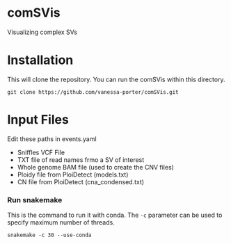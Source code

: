 # comSVis
Visualizing complex SVs 

# Installation
This will clone the repository. You can run the comSVis within this directory.
```
git clone https://github.com/vanessa-porter/comSVis.git
```

# Input Files
Edit these paths in events.yaml
- Sniffles VCF File
- TXT file of read names frmo a SV of interest
- Whole genome BAM file (used to create the CNV files)
- Ploidy file from PloiDetect (models.txt)
- CN file from PloiDetect (cna_condensed.txt)

### **Run snakemake**
This is the command to run it with conda. The `-c` parameter can be used to specify maximum number of threads. 

```
snakemake -c 30 --use-conda 
```
